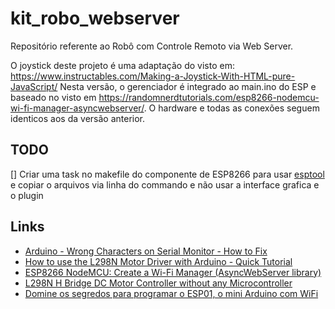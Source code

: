 # kit_robo_webserver
Repositório referente ao Robô com Controle Remoto via Web Server.

O joystick deste projeto é uma adaptação do visto em: https://www.instructables.com/Making-a-Joystick-With-HTML-pure-JavaScript/
Nesta versão, o gerenciador é integrado ao main.ino do ESP e baseado no visto em https://randomnerdtutorials.com/esp8266-nodemcu-wi-fi-manager-asyncwebserver/.
O hardware e todas as conexões seguem identicos aos da versão anterior.

## TODO
[] Criar uma task no makefile do componente de ESP8266 para usar [esptool](://github.com/espressif/esptool) e copiar o arquivos via linha do commando e não usar a interface grafica e o plugin

## Links
* [Arduino - Wrong Characters on Serial Monitor - How to Fix](https://www.youtube.com/watch?v=4Z8f5MyS_EY)
* [How to use the L298N Motor Driver with Arduino - Quick Tutorial](https://www.youtube.com/watch?v=E2sTbpFsvXI)
* [ESP8266 NodeMCU: Create a Wi-Fi Manager (AsyncWebServer library)](https://randomnerdtutorials.com/esp8266-nodemcu-wi-fi-manager-asyncwebserver/)
* [L298N H Bridge DC Motor Controller without any Microcontroller](https://www.youtube.com/watch?v=0FCA6n-8AXE)
* [Domine os segredos para programar o ESP01, o mini Arduino com WiFi](https://www.youtube.com/watch?v=9dxEhlgkE3o)

